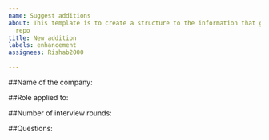 ```yaml
---
name: Suggest additions
about: This template is to create a structure to the information that goes into the
  repo
title: New addition
labels: enhancement
assignees: Rishab2000

---
```


##Name of the company:

##Role applied to:

##Number of interview rounds:

##Questions:
<!-- Answers are optional -->
